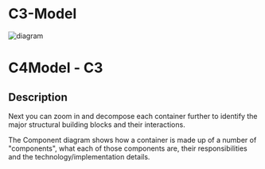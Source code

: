 # C3-Model

![diagram](https://www.plantuml.com/plantuml/svg/0/nLdBRjms5DqRy3-mtiG1OhlnpCH9Derhkya0pgDv5LqPjCGPCvL8XQGcTegi-YL65q4AU1Lqqwr-hETIZz4yR4ckWswC34MTUtZkW_SgZwpZngLnn4wqIQq8DYOsqA7O27ghAzz95KHfADY9SubzkBLb-8VDiNGdwJ6sca0h9vJR37IynKCZkPf4QP9kxVKtNaHSkJTF3xSYxeHrM3hQezsdRZE1iHk7ZXEjQFyt0LUEIoNCjm3V5qcap-9lH7t_JF5O1WNqwihXxg_Ftxm--cNu-idHuS7ZWsVxwxUlMdyXZDLgdGpVOMlxmWerqT54XDgiOU7db4VlKs5OQjFit4ZDy8j9C3HyB5WeZN2SpYOO-3BDWknhACUQZUWKBDJCwf7xm8tONFFsNfrP9-AZ7tMgGcxErekGV6lt494m-AG8qNnXxJRxVNM5iIlVGcZ4N8MlACg1W9_ufHa47YePI1x9ZppxdFs99SwuoiuZQIla4ljoo1Sdt8gx03uubTXP8J2ZGpBq0-b4XsiDjeqNNWgdZU9C6ADP8a99b1Dk-5HfFawvmN4PPza_aPFnbFsTVAlqvuDpy4ZfIUrqNIdrF2Kl5PpsGKMQXoGNZ8v5ZANWDmI1A2oogQN2xOYPD1Ovgy0G9_0txrCvqUmT0gmkFVClOQkJqOa_dbGeKOg02qEv47WEFjXWSnxAabD7a4nGo64Pg6LD2o99JstAMPoTmpB4ZNJ0eyvQzF72Rf9zjMm4a892JVfGJCG6-LyK3oCXNMg8V7LcKWNy9cc4giAFSP2GXy8oeIYz3G-vxSnhW1T-qhA6iOYl44H6lqDmTG_BUtcC7mi6TMtkTn8q4DPgH9oMmASq6isIG5K-eGYS8rFZqfdA3haWHAXf1NsNdD92VPk8m45iow9qZ0hJNT7x3MRWzMDE8eIIZs7KoK3x6CIvZYCHKmGYzYM2BcBMfQ4apuVTq-z1Mo8BZs2_W2QzRu3AtUzz68WWTPp2c5U52Lcd9qZEXPg0I11U5geQKesRHFdKlgJhf5RHYvhdg6R62MnN5QLxOTV9pTNr0clxCk7e3mcrLC2kLgXIFqKe0hTAKxgJVMRYxJdt58VfQgNlxmEYkyIzYL0XNVds6Yv5gpMIutcdLgKqy8zHJ8iBUrf2shWr1rzmR56JGp4FZxp2Foy-rkoqzNhD5Fbzpz2jU9cXxfYzMa70vQEJd30A08yqtO_MSY8j8bqr33FU-BIisIgQgxt3uRwFZbg_XJNaR7K1-o2Qr_noe4jQi5j-uTOKfnjIvSYoCq4tAHoItSxe-tTU1XS2fQPsivMZkrvnED08jjp0bUuzr6XwaNPMZ5EKPhIznqO86nWq2ylmE9KngUdMkdqTkjiDTAdvu4PcvnCXVVBo-5XIqluVP7lDP4SH7zkRulPfDjgQAPAQRm4paW4i2ZPDghokKhxf5Cj-uCc-qeDmjjtUurQNHLYTSD_LZhI9oqe6-YOxHyQQSOhUrNZYtZDb5r-_mxeUW1H-HjPydYoHgMfNOGOr1CgMlD3AJHlINJjzIgybg4xa2-DtYOTiVog0L1EY6w8tV2dWN2kTBZf4ZASgn1DBtJAzo7JgZBRT3zQlU-PzoX7C4UwWj1e7aFPZmqkPwGASxJjte-oBRsGbCV4uXcLVC4Q0BYOdDFaHgFdxRGfiqqGRHwfGZUL-wF1pBfy_GeTIHWtyK6KNkRSN-fKkiWnylHgMqrWed0WgXuuuvYel3YMHWQNFl1ZDg5ylZnaloaSlKnGXWcnseGA3wwSAxYlV5AVotLMZewJWdnIED7CvHlDlcZD4J-kxMvyXR9GgVmNctUxcTQhFm9VAFH_ajIy1r3E6EgyzYQRJ-aAvL3gw5ur026H_vKCgJKYnnfLVlzYxaUfLGwRJn84tnRM99Sq6DDzEsrwgYPISUJ2hiW2KpPFD3-dJOFwffJypkOwULPC0S3KKaNwqkiDWDhk8TIu9ET3FTjvNP9a7AJeHFfVdc_-X5k-KxPGci2HryvNsURdkIO0inZ-f_D3Xlsk2LvmOBmnYJkayf5t-8Q8aDjSY7PowTPeejRBYiQ0HomdVU639Ek_dyekDHSSOyjfe33hvPnowPGDjmchydo_2HGck3V-hAoz5L7nzQ_u2HM_G_iQTpT-VNWsVtX2QltgoFvwtW-irmVLRdxFV13Le3JLeWhhNwP2DS3jTFB3JX7Q_zJaReHxS79J_aD0onh1roMpIBa5ga_pLrgOR6yVuHj-qn6gN6rF3ZJDvAw3UJG5jNzijSvFuLTPcjxQOjHkSqmclZODcpRS0p0Lg2Fn5QIyPIeUrZ_pr0O7Gsq6q72SxW6wt0krr0-sr0Et4imtBJXpRCEnt0Uot0CnR_TQGWrOU7tJp-A2LnmVTF3vevV6TBf3OlAIBo_Fn4KPI_v-a_m80)

# C4Model - C3

## Description
Next you can zoom in and decompose each container further to identify the major structural building blocks and their interactions.

The Component diagram shows how a container is made up of a number of "components", what each of those components are, their responsibilities and the technology/implementation details.
